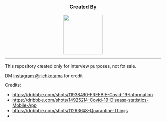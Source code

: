 <div align="center">
    <h3>Created By</h3>
    <img src="https://eituzi.com/assets/img/nicholas_kotama.png" height="128">
    <hr/>
</div>



This repository created only for interview purposes, not for sale.



DM [instagram @nichkotama](https://instagram.com/nichkotama) for credit.

Credits:

- https://dribbble.com/shots/11938460-FREEBIE-Covid-19-Information
- https://dribbble.com/shots/14925214-Covid-19-Disease-statistics-Mobile-App
- https://dribbble.com/shots/11263648-Quarantine-Things
- 